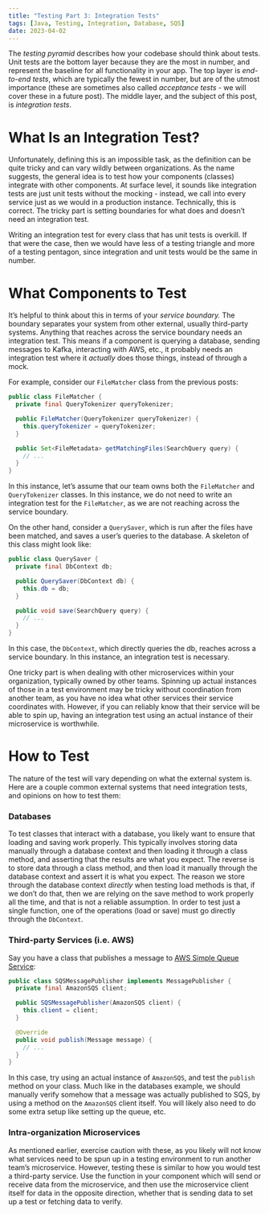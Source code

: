 ```yaml
---
title: "Testing Part 3: Integration Tests"
tags: [Java, Testing, Integration, Database, SQS]
date: 2023-04-02
---
```


The _testing pyramid_ describes how your codebase should think about tests. Unit tests are the bottom layer because they are the most in number, and represent the baseline for all functionality in your app. The top layer is _end-to-end tests_, which are typically the fewest in number, but are of the utmost importance (these are sometimes also called _acceptance tests_ - we will cover these in a future post). The middle layer, and the subject of this post, is _integration tests_.

# What Is an Integration Test?

Unfortunately, defining this is an impossible task, as the definition can be quite tricky and can vary wildly between organizations. As the name suggests, the general idea is to test how your components (classes) integrate with other components. At surface level, it sounds like integration tests are just unit tests without the mocking - instead, we call into every service just as we would in a production instance. Technically, this is correct. The tricky part is setting boundaries for what does and doesn’t need an integration test.

Writing an integration test for every class that has unit tests is overkill. If that were the case, then we would have less of a testing triangle and more of a testing pentagon, since integration and unit tests would be the same in number.

# What Components to Test

It’s helpful to think about this in terms of your _service boundary._ The boundary separates your system from other external, usually third-party systems. Anything that reaches across the service boundary needs an integration test. This means if a component is querying a database, sending messages to Kafka, interacting with AWS, etc., it probably needs an integration test where it _actually_ does those things, instead of through a mock.

For example, consider our `FileMatcher` class from the previous posts:

```java
public class FileMatcher {
  private final QueryTokenizer queryTokenizer;

  public FileMatcher(QueryTokenizer queryTokenizer) {
    this.queryTokenizer = queryTokenizer;
  }

  public Set<FileMetadata> getMatchingFiles(SearchQuery query) {
    // ...
  }
}
```

In this instance, let’s assume that our team owns both the `FileMatcher` and `QueryTokenizer` classes. In this instance, we do not need to write an integration test for the `FileMatcher`, as we are not reaching across the service boundary.

On the other hand, consider a `QuerySaver`, which is run after the files have been matched, and saves a user’s queries to the database. A skeleton of this class might look like:

```java
public class QuerySaver {
  private final DbContext db;

  public QuerySaver(DbContext db) {
    this.db = db;
  }

  public void save(SearchQuery query) {
    // ...
  }
}
```

In this case, the `DbContext`, which directly queries the db, reaches across a service boundary. In this instance, an integration test is necessary.

One tricky part is when dealing with other microservices within your organization, typically owned by other teams. Spinning up actual instances of those in a test environment may be tricky without coordination from another team, as you have no idea what other services their service coordinates with. However, if you can reliably know that their service will be able to spin up, having an integration test using an actual instance of their microservice is worthwhile.

# How to Test

The nature of the test will vary depending on what the external system is. Here are a couple common external systems that need integration tests, and opinions on how to test them:

### Databases

To test classes that interact with a database, you likely want to ensure that loading and saving work properly. This typically involves storing data manually through a database context and then loading it through a class method, and asserting that the results are what you expect. The reverse is to store data through a class method, and then load it manually through the database context and assert it is what you expect. The reason we store through the database context _directly_ when testing load methods is that, if we don’t do that, then we are relying on the save method to work properly all the time, and that is not a reliable assumption. In order to test just a single function, one of the operations (load or save) must go directly through the `DbContext`.

### Third-party Services (i.e. AWS)

Say you have a class that publishes a message to [AWS Simple Queue Service](https://aws.amazon.com/sqs/):

```java
public class SQSMessagePublisher implements MessagePublisher {
  private final AmazonSQS client;

  public SQSMessagePublisher(AmazonSQS client) {
    this.client = client;
  }

  @Override
  public void publish(Message message) {
    // ...
  }
}
```

In this case, try using an actual instance of `AmazonSQS`, and test the `publish` method on your class. Much like in the databases example, we should manually verify somehow that a message was actually published to SQS, by using a method on the `AmazonSQS` client itself. You will likely also need to do some extra setup like setting up the queue, etc.

### Intra-organization Microservices

As mentioned earlier, exercise caution with these, as you likely will not know what services need to be spun up in a testing environment to run another team’s microservice. However, testing these is similar to how you would test a third-party service. Use the function in your component which will send or receive data from the microservice, and then use the microservice client itself for data in the opposite direction, whether that is sending data to set up a test or fetching data to verify.

